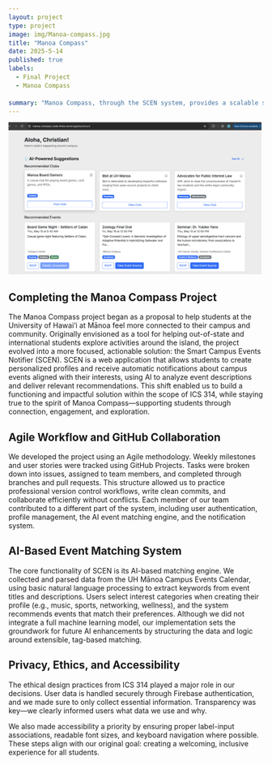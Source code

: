 ```yaml
---
layout: project
type: project
image: img/Manoa-compass.jpg
title: "Manoa Compass"
date: 2025-5-14
published: true
labels:
  - Final Project
  - Manoa Compass

summary: "Manoa Compass, through the SCEN system, provides a scalable solution to student engagement. It helps first-year, transfer, and international students navigate the often-overwhelming array of campus activities by giving them a personalized, curated experience"
---
```


<div class="d-flex justify-content-center">
    <img class="img-fluid" src="../img/Manoa-compass.jpg" style="width: 500px; height: 300px; object-fit: cover;">
</div>

## Completing the Manoa Compass Project
The Manoa Compass project began as a proposal to help students at the University of Hawai‘i at Mānoa feel more connected to their campus and community. Originally envisioned as a tool for helping out-of-state and international students explore activities around the island, the project evolved into a more focused, actionable solution: the Smart Campus Events Notifier (SCEN). SCEN is a web application that allows students to create personalized profiles and receive automatic notifications about campus events aligned with their interests, using AI to analyze event descriptions and deliver relevant recommendations.
This shift enabled us to build a functioning and impactful solution within the scope of ICS 314, while staying true to the spirit of Manoa Compass—supporting students through connection, engagement, and exploration.

## Agile Workflow and GitHub Collaboration
We developed the project using an Agile methodology. Weekly milestones and user stories were tracked using GitHub Projects. Tasks were broken down into issues, assigned to team members, and completed through branches and pull requests. This structure allowed us to practice professional version control workflows, write clean commits, and collaborate efficiently without conflicts.
Each member of our team contributed to a different part of the system, including user authentication, profile management, the AI event matching engine, and the notification system.

## AI-Based Event Matching System
The core functionality of SCEN is its AI-based matching engine. We collected and parsed data from the UH Mānoa Campus Events Calendar, using basic natural language processing to extract keywords from event titles and descriptions. Users select interest categories when creating their profile (e.g., music, sports, networking, wellness), and the system recommends events that match their preferences.
Although we did not integrate a full machine learning model, our implementation sets the groundwork for future AI enhancements by structuring the data and logic around extensible, tag-based matching.

## Privacy, Ethics, and Accessibility
The ethical design practices from ICS 314 played a major role in our decisions. User data is handled securely through Firebase authentication, and we made sure to only collect essential information. Transparency was key—we clearly informed users what data we use and why.

We also made accessibility a priority by ensuring proper label-input associations, readable font sizes, and keyboard navigation where possible. These steps align with our original goal: creating a welcoming, inclusive experience for all students.

